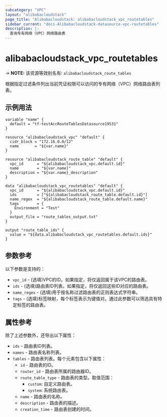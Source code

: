 ```yaml
---
subcategory: "VPC"
layout: "alibabacloudstack"
page_title: "Alibabacloudstack: alibabacloudstack_vpc_routetables"
sidebar_current: "docs-Alibabacloudstack-datasource-vpc-routetables"
description: |- 
  查询专有网络（VPC）网络路由表
---
```


# alibabacloudstack_vpc_routetables
-> **NOTE:** 该资源等效别名有: `alibabacloudstack_route_tables`

根据指定过滤条件列出当前凭证权限可以访问的专有网络（VPC）网络路由表列表。

## 示例用法

```hcl
variable "name" {
  default = "tf-testAccRouteTablesDatasource19531"
}

resource "alibabacloudstack_vpc" "default" {
  cidr_block = "172.16.0.0/12"
  name       = "${var.name}"
}

resource "alibabacloudstack_route_table" "default" {
  vpc_id      = "${alibabacloudstack_vpc.default.id}"
  name        = "${var.name}"
  description = "${var.name}_description"
}

data "alibabacloudstack_vpc_routetables" "default" {
  vpc_id      = "${alibabacloudstack_vpc.default.id}"
  ids         = ["${alibabacloudstack_route_table.default.id}"]
  name_regex  = "${alibabacloudstack_route_table.default.name}"
  tags        = {
    Environment = "Test"
  }
  output_file = "route_tables_output.txt"
}

output "route_table_ids" {
  value = "${data.alibabacloudstack_vpc_routetables.default.ids}"
}
```

## 参数参考

以下参数是支持的：

* `vpc_id` - (选填)VPC的ID。如果指定，将仅返回属于该VPC的路由表。
* `ids` - (选填)路由表ID列表。如果指定，将仅返回这些ID对应的路由表。
* `name_regex` - (选填)用于按名称过滤路由表的正则表达式字符串。
* `tags` - (选填)标签映射，每个标签表示为键值对。通过此参数可以筛选具有特定标签的路由表。

## 属性参考

除了上述参数外，还导出以下属性：

* `ids` - 路由表ID列表。
* `names` - 路由表名称列表。
* `tables` - 路由表列表。每个元素包含以下属性：
  * `id` - 路由表的ID。
  * `router_id` - 路由表所属的路由器ID。
  * `route_table_type` - 路由表的类型。取值范围：
    - `custom`: 自定义路由表。
    - `system`: 系统路由表。
  * `name` - 路由表的名称。
  * `description` - 路由表的描述。
  * `creation_time` - 路由表创建的时间。